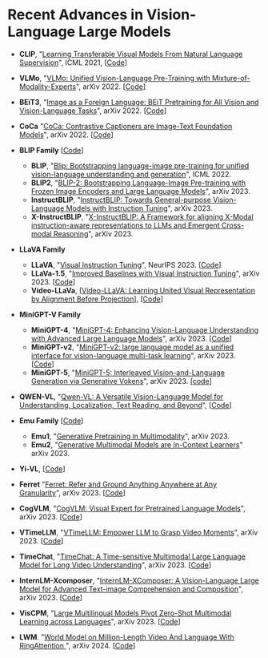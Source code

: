 # Recent Advances in Vision-Language Large Models



- **CLIP**,  "[Learning Transferable Visual Models From Natural Language Supervision](https://arxiv.org/abs/2103.00020)", ICML 2021, [[Code](https://github.com/openai/CLIP)]

- **VLMo**, "[VLMo: Unified Vision-Language Pre-Training with Mixture-of-Modality-Experts](https://arxiv.org/abs/2111.02358)", arXiv 2022. [[Code](https://github.com/microsoft/unilm/tree/master/vlmo)]

- **BEiT3**, "[Image as a Foreign Language: BEiT Pretraining for All Vision and Vision-Language Tasks](https://arxiv.org/abs/2208.10442)", arXiv 2022. [[Code](https://github.com/microsoft/unilm)]
- **CoCa** "[CoCa: Contrastive Captioners are Image-Text Foundation Models](https://arxiv.org/abs/2205.01917)", arXiv 2022. [[Code](https://github.com/lucidrains/CoCa-pytorch)]
  
- **BLIP Family** [[Code](https://github.com/salesforce/LAVIS)]
  - **BLIP**, "[Blip: Bootstrapping language-image pre-training for unified vision-language understanding and generation](https://proceedings.mlr.press/v162/li22n.html)", ICML 2022.
  - **BLIP2**, "[BLIP-2: Bootstrapping Language-Image Pre-training with Frozen Image Encoders and Large Language Models](https://arxiv.org/abs/2301.12597)", arXiv 2023.
  - **InstructBLIP**, "[InstructBLIP: Towards General-purpose Vision-Language Models with Instruction Tuning](https://arxiv.org/abs/2305.06500)", arXiv 2023.
  - **X-InstructBLIP**, "[X-InstructBLIP: A Framework for aligning X-Modal instruction-aware representations to LLMs and Emergent Cross-modal Reasoning](https://arxiv.org/pdf/2311.18799.pdf)", arXiv 2023.
 
- **LLaVA Family** 
   - **LLaVA**, "[Visual Instruction Tuning](https://arxiv.org/abs/2304.08485)", NeurIPS 2023. [[Code](https://github.com/haotian-liu/LLaVA)]
   - **LLaVa-1.5**, "[Improved Baselines with Visual Instruction Tuning](https://arxiv.org/abs/2310.03744)", arXiv 2023. [[Code](https://github.com/haotian-liu/LLaVA)]
   - **Video-LLaVa**, [[Video-LLaVA: Learning United Visual Representation by Alignment Before Projection](https://arxiv.org/abs/2311.10122)], [[Code](https://github.com/PKU-YuanGroup/Video-LLaVA)]
- **MiniGPT-V Family** 
  - **MiniGPT-4**, "[MiniGPT-4: Enhancing Vision-Language Understanding with Advanced Large Language Models](https://arxiv.org/abs/2304.10592)", arXiv 2023. [[Code](https://github.com/Vision-CAIR/MiniGPT-4)]
  - **MiniGPT-v2**, "[MiniGPT-v2: large language model as a unified interface for vision-language multi-task learning](https://arxiv.org/abs/2310.09478)", arXiv 2023. [[Code](https://github.com/Vision-CAIR/MiniGPT-4)]
  - **MiniGPT-5**, "[MiniGPT-5: Interleaved Vision-and-Language Generation via Generative Vokens](https://arxiv.org/abs/2310.02239)", arXiv 2023. [[code](https://github.com/eric-ai-lab/MiniGPT-5)]
- **QWEN-VL**, "[Qwen-VL: A Versatile Vision-Language Model for Understanding, Localization, Text Reading, and Beyond](https://arxiv.org/abs/2308.12966)", [[Code](https://github.com/QwenLM/Qwen-VL)]
- **Emu Family** [[Code](https://github.com/baaivision/Emu)]
  - **Emu1**, "[Generative Pretraining in Multimodality](https://arxiv.org/abs/2307.05222)", arXiv 2023.
  - **Emu2**, "[Generative Multimodal Models are In-Context Learners](https://arxiv.org/abs/2312.13286)" arXiv 2023.
- **Yi-VL**, [[Code](https://github.com/01-ai/Yi/tree/main/VL)]
- **Ferret** "[Ferret: Refer and Ground Anything Anywhere at Any Granularity](https://arxiv.org/abs/2310.07704)", arXiv 2023. [[Code](https://github.com/apple/ml-ferret)]
- **CogVLM**, "[CogVLM: Visual Expert for Pretrained Language Models](https://arxiv.org/abs/2311.03079)", arXiv 2023. [[Code](https://github.com/THUDM/CogVLM/tree/main)]

- **VTimeLLM**, "[VTimeLLM: Empower LLM to Grasp Video Moments](https://arxiv.org/abs/2311.18445)", arXiv 2023. [[Code](https://github.com/huangb23/VTimeLLM)]
- **TimeChat**, "[TimeChat: A Time-sensitive Multimodal Large Language Model for Long Video Understanding](https://arxiv.org/abs/2312.02051)", arXiv 2023. [[Code](https://github.com/RenShuhuai-Andy/TimeChat)]
- **InternLM-Xcomposer**, "[InternLM-XComposer: A Vision-Language Large Model for Advanced Text-image Comprehension and Composition](https://arxiv.org/abs/2309.15112)", arXiv 2023. [[Code](https://github.com/InternLM/InternLM-XComposer)]
- **VisCPM**, "[Large Multilingual Models Pivot Zero-Shot Multimodal Learning across Languages](https://arxiv.org/pdf/2308.12038.pdf)", arXiv 2023. [[Code](https://github.com/OpenBMB/VisCPM)]


- **LWM**. "[World Model on Million-Length Video And Language With RingAttention
](https://arxiv.org/pdf/2402.08268.pdf)", arXiv 2024. [[Code](https://github.com/LargeWorldModel/LWM?tab=readme-ov-file)]

